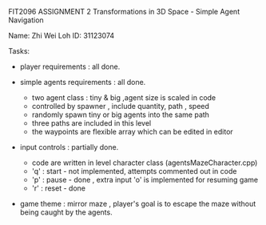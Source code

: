 FIT2096 ASSIGNMENT 2 
Transformations in 3D Space - Simple Agent Navigation

Name: Zhi Wei Loh   ID: 31123074

Tasks:
- player requirements : all done.

- simple agents requirements : all done.
  
    - two agent class : tiny & big ,agent size is scaled in code
    - controlled by spawner , include quantity, path , speed
    - randomly spawn tiny or big agents into the same path
    - three paths are included in this level 
    - the waypoints are flexible array which can be edited in editor

- input controls : partially done.

    - code are written in level character class (agentsMazeCharacter.cpp)
    - 'q' : start - not implemented, attempts commented out in code
    - 'p' : pause - done , extra input 'o' is implemented for resuming game
    - 'r' : reset - done

- game theme : mirror maze , player's goal is to escape the maze without being caught by the agents. 


